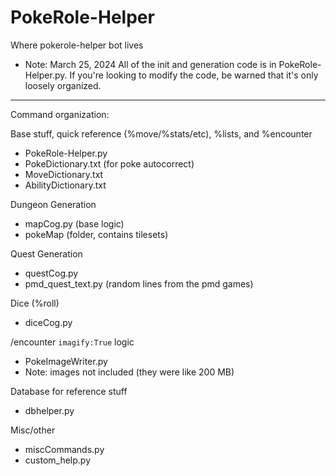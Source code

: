 # PokeRole-Helper
Where pokerole-helper bot lives

- Note: March 25, 2024
All of the init and generation code is in PokeRole-Helper.py.
If you're looking to modify the code, be warned that it's only loosely organized.
---

Command organization:

Base stuff, quick reference (%move/%stats/etc), %lists, and %encounter
 - PokeRole-Helper.py
 - PokeDictionary.txt (for poke autocorrect)
 - MoveDictionary.txt
 - AbilityDictionary.txt

Dungeon Generation
 - mapCog.py (base logic)
 - pokeMap (folder, contains tilesets)

Quest Generation
 - questCog.py
 - pmd_quest_text.py (random lines from the pmd games)
 
Dice (%roll)
 - diceCog.py
 
/encounter `imagify:True` logic
 - PokeImageWriter.py
 - Note: images not included (they were like 200 MB)
 
Database for reference stuff
 - dbhelper.py

Misc/other
 - miscCommands.py
 - custom_help.py
